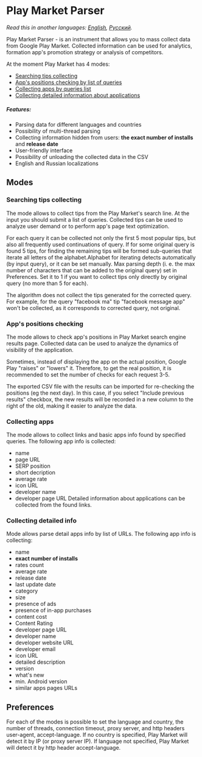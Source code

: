 # Play Market Parser

*Read this in another languages: [English](https://github.com/konovalov-maksim/play_market_parser/blob/master/README.md), [Русский](https://github.com/konovalov-maksim/play_market_parser/blob/master/README.ru.md).*

Play Market Parser - is an instrument that allows you to mass collect data from Google Play Market. Collected information can be used for analytics, formation app's promotion strategy or analysis of competitors.

At the moment Play Market has 4 modes:
- [Searching tips collecting](#searching-tips-collecting)
- [App's positions checking by list of queries](#app's-positions-checking)
- [Collecting apps by queries list](#collecting-apps)
- [Collecting detailed information about applications](#collecting-detailed-info)

##### Features:
- Parsing data for different languages ​​and countries
- Possibility of multi-thread parsing
- Collecting information hidden from users: **the exact number of installs** and **release date**
- User-friendly interface
- Possibility of unloading the collected data in the CSV
- English and Russian localizations

## Modes

### Searching tips collecting
The mode allows to collect tips from the Play Market's search line. At the input you should submit a list of queries. Collected tips can be used to analyze user demand or to perform app's page text optimization.

For each query it can be collected not only the first 5 most popular tips, but also all frequently used continuations of query. 
If for some original query is found 5 tips, for finding the remaining tips will be formed sub-queries that iterate all letters of the alphabet.Alphabet for iterating detects automatically (by input query), or it can be set manually. Max parsing depth (i. e. the max number of characters that can be added to the original query) set in Preferences. Set it to 1 if you want to collect tips only directly by original query (no more than 5 for each).

The algorithm does not collect the tips generated for the corrected query. 
For example, for the query "facebook ma" tip "facebook message app" won't be collected, as it corresponds to corrected query, not original.

### App's positions checking
The mode allows to check app's positions in Play Market search engine results page. Collected data can be used to analyze the dynamics of visibility of the application.

Sometimes, instead of displaying the app on the actual position, Google Play "raises" or "lowers" it. Therefore, to get the real position, it is recommended to set the number of checks for each request 3-5.

The exported CSV file with the results can be imported for re-checking the positions (eg the next day). In this case, if you select "Include previous results" checkbox, the new results will be recorded in a new column to the right of the old, making it easier to analyze the data.

### Collecting apps
The mode allows to collect links and basic apps info found by specified queries. The following app info is collected:
- name
- page URL 
- SERP position
- short decription
- average rate
- icon URL
- developer name
- developer page URL
Detailed information about applications can be collected from the found links.

### Collecting detailed info
Mode allows parse detail apps info by list of URLs.
The following app info is collecting:
- name
- **exact number of installs**
- rates count
- average rate
- release date
- last update date
- category
- size
- presence of ads
- presence of in-app purchases
- content cost
- Content Rating
- developer page URL
- developer name
- developer website URL
- developer email 
- icon URL
- detailed description
- version
- what's new
- min. Android version
- similar apps pages URLs

## Preferences
For each of the modes is possible to set the language and country, the number of threads, connection timeout, proxy server, and http headers user-agent, accept-language.
If no country is specified, Play Market will detect it by IP (or proxy server IP).
If language not specified, Play Market will detect it by http header accept-language.